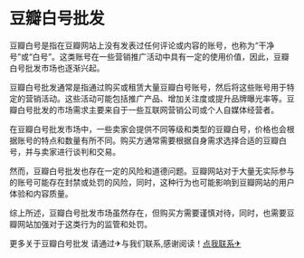 # 豆瓣白号批发

豆瓣白号是指在豆瓣网站上没有发表过任何评论或内容的账号，也称为“干净号”或“白号”。这类账号在一些营销推广活动中具有一定的使用价值，因此，豆瓣白号批发市场也逐渐兴起。

豆瓣白号批发通常是指通过购买或租赁大量豆瓣白号账号，然后将这些账号用于特定的营销活动。这些活动可能包括推广产品、增加关注度或提升品牌曝光率等。豆瓣白号批发的市场需求主要来自于一些互联网营销公司或个人自媒体经营者。

在豆瓣白号批发市场中，一些卖家会提供不同等级和类型的豆瓣白号，价格也会根据账号的特点和数量有所不同。购买方通常需要根据自身需求选择合适的豆瓣白号，并与卖家进行谈判和交易。

然而，豆瓣白号批发也存在一定的风险和道德问题。豆瓣网站对于大量无实际参与的账号可能存在封禁或处罚的风险，同时，这种行为也可能影响到豆瓣网站的用户体验和内容质量。

综上所述，豆瓣白号批发市场虽然存在，但购买方需要谨慎对待，同时，也需要豆瓣网站加强对于这类行为的监管和处罚。

更多关于豆瓣白号批发 请通过✈与我们联系,感谢阅读！[点我联系✈](https://auth.G208.com)